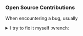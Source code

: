 ### Open Source Contributions

When encountering a bug, usually

<details>
<summary>I try to fix it myself :wrench:</summary>

So there are several projects with just a single or a handful of commits.
Even in programming languages like Java where I don't have a clue about.

My personal highlights are marked with :mega:

Project | Contribution | Year
--------|--------------|-----
[beautified-JOSM-preset](https://simonpoole.github.io/beautified-JOSM-preset/) | [bugfix](https://github.com/simonpoole/beautified-JOSM-preset/commit/7fea77a16835b64727f13d2ad747b0058b550524) | 2019
[Buildroot](https://buildroot.org/) | [:mega: **gstreamer packages**](https://lists.buildroot.org/pipermail/buildroot/2008-November/326408.html) for [Qtopia Phonon support](https://lists.buildroot.org/pipermail/buildroot/2008-December/326662.html)<br/>[bugfixes/improvements](https://git.busybox.net/buildroot/log/?qt=grep&q=Markus+Heidelberg) | 2008-2009
[BusyBox](https://busybox.net/) | [bug/doc fixes](https://git.busybox.net/busybox/log/?qt=grep&q=Markus+Heidelberg) | 2008
[file](https://darwinsys.com/file/) | new/improved magic: [epoc, .pmb](https://github.com/file/file/commit/a468f9e294bb76aae2994fb65c93d70c12255ab0), [.osm.pbf, .osm](https://github.com/file/file/commit/b2961cef26de6558d5ef12cacd23bebd01be4c9c), [.gpl](https://github.com/file/file/commit/760ee79679da843a7a80297be165133aaebb1d7f), [.prt](https://github.com/file/file/commit/5942cebb91aadc544064e1f1c33af6e314677fb1) | 2012-2014
[Git (+ git-gui + gitk)](https://git-scm.com/) | [:mega: **show-branch --color**](https://github.com/git/git/commit/ab07ba2a2436cc717b872387320297bb806d35d9)<br/>[bug/doc fixes, improvements](https://github.com/git/git/commits?author=marcows) | 2008-2010
[git-filter-repo](https://github.com/newren/git-filter-repo) | [:mega: **convert-svnexternals**](https://github.com/newren/git-filter-repo/commit/b164ffc988c7a0e18aaad7fbf7ddc29d3beb85c0)<br/>[little fixes](https://github.com/newren/git-filter-repo/commits?author=marcows) | 2022
[GNU roff / groff](https://www.gnu.org/software/groff/) | [bugfix date in PDF metadata](https://git.savannah.gnu.org/cgit/groff.git/commit/?id=2389ba44e01198016df79f2fbd60e6d1fcd1852a), see also patch in [bugtracker](https://savannah.gnu.org/bugs/index.php?43555) | 2014
[JOSM](https://josm.openstreetmap.de/) | [bugfix imagery offset](https://josm.openstreetmap.de/changeset/8152/josm), see also [bugtracker](https://josm.openstreetmap.de/ticket/11230) | 2015
[Lexilla (outsourced from Scintilla)](https://www.scintilla.org/Lexilla.html) | lexers for [:mega: **Motorola S-Record**](https://github.com/ScintillaOrg/lexilla/commit/f0533a61c2a0d6aeada8795f533727484d844f38) and [:mega: **Intel HEX**](https://github.com/ScintillaOrg/lexilla/commits?author=marcows), see also [bugtracker](https://sourceforge.net/p/scintilla/feature-requests/1091/) | 2014-2015
[libsigrok](https://sigrok.org/wiki/Libsigrok) | [bugfixes CSV input and C++ bindings](http://sigrok.org/gitweb/?p=libsigrok.git;a=search;s=Markus+Heidelberg;st=author) | 2022
[libusb](https://libusb.info/) | [AMD USB 3.0 root hub support](https://github.com/libusb/libusb/commits?author=marcows) | 2014
[Linux](https://kernel.org/) | [mostly kconfig/qconf fixes/improvements](https://git.kernel.org/pub/scm/linux/kernel/git/torvalds/linux.git/log/?qt=author&q=Markus+Heidelberg) | 2008-2009
[LXDE lxsession](https://www.lxde.org/) | [translation fixes](https://github.com/lxde/lxsession/commit/a6a7f5b38465abc885ba89f4e48cf82607bae442) | 2010
[LXDE lxinput](https://www.lxde.org/) | [bugfix mouse sensitivity](https://github.com/lxde/lxinput/commit/7f5e5428defb0d81ae1d878a79def76bad3d8bc0), see also [bugtracker](https://sourceforge.net/p/lxde/bugs/203/) | 2010
[MPlayer](https://mplayerhq.hu/) | uClibc build fix: svn log -v --diff -c28387 svn://svn.mplayerhq.hu/mplayer/ | 2009
[msysGit / Git for Windows](https://gitforwindows.org/) | [little improvements for Vim](https://github.com/msysgit/msysgit/commits?author=marcows) | 2009
[Notepad++](https://notepad-plus-plus.org/) | [MinGW cross-build under Linux<br/>integration of HEX file lexers](https://github.com/notepad-plus-plus/notepad-plus-plus/commits?author=marcows) | 2015-2017, 2019
[OpenStreetMap Notes as KML](https://harrywood.co.uk/maps/notes/kml/) | [bugfix yellow colour](https://github.com/harry-wood/osm-notes-kml/commit/13f38bed2057b8ae40c9546873ac33122b55af30) | 2018
[OpenStreetMap website](https://www.openstreetmap.org/) | [little fixes/improvements, e.g. notes GPX export](https://github.com/openstreetmap/openstreetmap-website/commits?author=marcows) | 2015-2016
[osmnotes](https://github.com/richlv/osmnotes) | [GPX file valid](https://github.com/richlv/osmnotes/commit/701d4ccc97008f62820e9e68ffbb853bf2e35983) | 2015
[OSRM frontend](https://map.project-osrm.org/) | [bugfix zoom in URL, support z=0](https://github.com/Project-OSRM/osrm-frontend/commits?author=marcows) | 2016
[QGit](https://github.com/tibirna/qgit) | [bugfixes/improvements](https://github.com/tibirna/qgit/commits?author=marcows) | 2009
[SciTE](https://www.scintilla.org/SciTE.html) | integration of [Motorola S-Record](https://sourceforge.net/p/scintilla/scite/ci/07645fb1d383ace717d3f2fc965640ff6eb05385/) and [Intel HEX](https://sourceforge.net/p/scintilla/scite/ci/25548c6b51c6aae0e1ca0cca4754913d1f42dc1b/) lexers, see also [bugtracker](https://sourceforge.net/p/scintilla/feature-requests/1091/) and more commits: [1](https://sourceforge.net/p/scintilla/scite/ci/f952d17c7e22aca0e18f6cec0d62d14296496424/) [2](https://sourceforge.net/p/scintilla/scite/ci/e85d2a01e7781cf930d18795c7b40959362ac8e9/) [3](https://sourceforge.net/p/scintilla/scite/ci/2372a5c7918871d23264d77bf56d01f1f77699e2/) [4](https://sourceforge.net/p/scintilla/scite/ci/7437e719cd9bcf940f643f196c6d026b4f7a6473/) [5](https://sourceforge.net/p/scintilla/scite/ci/bd582efb4bee5a024a1ac450a588dc9d227a9f5e/) [6](https://sourceforge.net/p/scintilla/scite/ci/7b03dce7ce78c98d95755f34633e87990b2fa883/) [7](https://sourceforge.net/p/scintilla/scite/ci/63d4c6452c6badebae4587a0aa184d6cd65dc6e8/) | 2014-2015
[SRecord](https://srecord.sourceforge.net/) | [bugfixes near end of address space](https://github.com/sierrafoxtrot/srecord/commit/3a7c13a14955a307685301f82661141d8e198962)<br/>[bug/doc fixes](https://github.com/sierrafoxtrot/srecord/commits?author=marcows) | 2014, 2022
[U-Boot](https://u-boot.readthedocs.io/) | [little fixes](https://source.denx.de/search?group_id=324&project_id=531&scope=commits&search=Markus+Heidelberg) | 2008
[Universal Ctags / Exuberant Ctags](https://ctags.io/) | [bugfix Python parser, doc fix](https://github.com/universal-ctags/ctags/commits?author=marcows) | 2015
[Vim](https://www.vim.org/) | [:mega: **'relativenumber' option**](https://github.com/vim/vim/commit/64486671c3fcc75698c57732c50865ad0573b3fe)<br/>syntax highlighting for [Motorola S-Record](https://github.com/vim/vim/commit/5837f1f447c34628268aab52476a79d57b6a7eaf#diff-bc416ddf3feb7a0a747ef0560beaa3e59ea20d37f79df5b26c75ec37ece8d8f1), reworked for [Intel HEX](https://github.com/vim/vim/commit/5837f1f447c34628268aab52476a79d57b6a7eaf#diff-48bf2595b32646ac6b007674662a77e7673c07cb32f177949e6df7e488b8940f)<br/>some bugfixes | 2008-2010, 2015
[Wine](https://www.winehq.org/) | [bugfix JScript Date.parse() timezone](https://gitlab.winehq.org/wine/wine/-/commit/74257d59405898730eac3dffbdd9f7c4ec3b2935) | 2016

</details>
